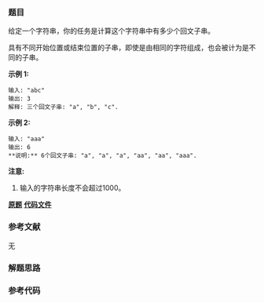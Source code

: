 ### 题目
给定一个字符串，你的任务是计算这个字符串中有多少个回文子串。

具有不同开始位置或结束位置的子串，即使是由相同的字符组成，也会被计为是不同的子串。

**示例 1:**

    
    
    输入: "abc"
    输出: 3
    解释: 三个回文子串: "a", "b", "c".
    

**示例 2:**

    
    
    输入: "aaa"
    输出: 6
    **说明:** 6个回文子串: "a", "a", "a", "aa", "aa", "aaa".
    

**注意:**

  1. 输入的字符串长度不会超过1000。

 **[原题](https://leetcode-cn.com/problems/palindromic-substrings/)**    **[代码文件]()**


### 参考文献
无

### 解题思路




### 参考代码

```go


```




